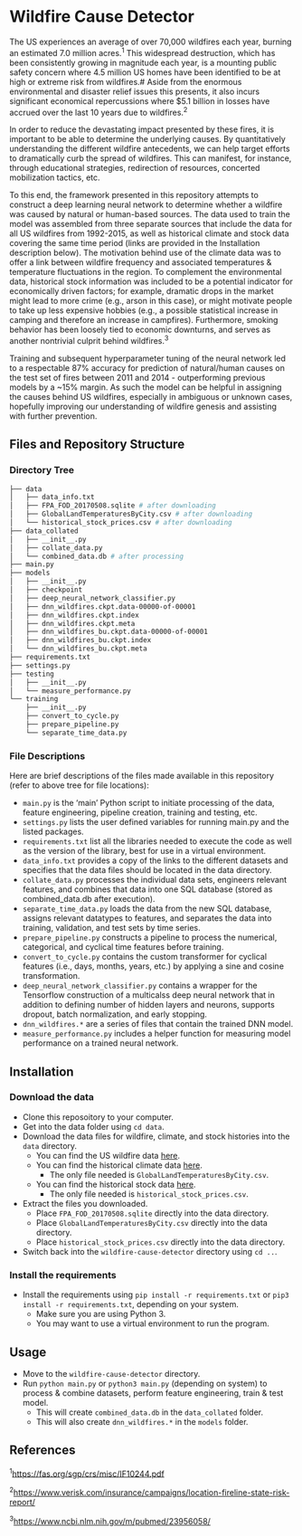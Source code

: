 # Wildfire Cause Detector

   The US experiences an average of over 70,000 wildfires each year, burning an estimated 7.0 million acres.<sup>1</sup> This widespread destruction, which has been consistently growing in magnitude each year, is a mounting public safety concern where 4.5 million US homes have been identified to be at high or extreme risk from wildfires.# Aside from the enormous environmental and disaster relief issues this presents, it also incurs significant economical repercussions where $5.1 billion in losses have accrued over the last 10 years due to wildfires.<sup>2</sup>

   In order to reduce the devastating impact presented by these fires, it is important to be able to determine the underlying causes. By quantitatively understanding the different wildfire antecedents, we can help target efforts to dramatically curb the spread of wildfires. This can manifest, for instance, through educational strategies, redirection of resources, concerted mobilization tactics, etc. 

   To this end, the framework presented in this repository attempts to construct a deep learning neural network to determine whether a wildfire was caused by natural or human-based sources. The data used to train the model was assembled from three separate sources that include the data for all US wildfires from 1992-2015, as well as historical climate and stock data covering the same time period (links are provided in the Installation description below). The motivation behind use of the climate data was to offer a link between wildfire frequency and associated temperatures & temperature fluctuations in the region. To complement the environmental data, historical stock information was included to be a potential indicator for economically driven factors; for example, dramatic drops in the market might lead to more crime (e.g., arson in this case), or might motivate people to take up less expensive hobbies (e.g., a possible statistical increase in camping and therefore an increase in campfires). Furthermore, smoking behavior has been loosely tied to economic downturns, and serves as another nontrivial culprit behind wildfires.<sup>3</sup>

   Training and subsequent hyperparameter tuning of the neural network led to a respectable 87% accuracy for prediction of natural/human causes on the test set of fires between 2011 and 2014 - outperforming previous models by a ~15% margin. As such the model can be helpful in assigning the causes behind US wildfires, especially in ambiguous or unknown cases, hopefully improving our understanding of wildfire genesis and assisting with further prevention. 


Files and Repository Structure
-----------------------

### Directory Tree

```bash
├── data
│   ├── data_info.txt
│   ├── FPA_FOD_20170508.sqlite # after downloading
│   ├── GlobalLandTemperaturesByCity.csv # after downloading
│   └── historical_stock_prices.csv # after downloading
├── data_collated
│   ├── __init__.py
│   ├── collate_data.py
│   └── combined_data.db # after processing
├── main.py
├── models
│   ├── __init__.py
│   ├── checkpoint
│   ├── deep_neural_network_classifier.py
│   ├── dnn_wildfires.ckpt.data-00000-of-00001
│   ├── dnn_wildfires.ckpt.index
│   ├── dnn_wildfires.ckpt.meta
│   ├── dnn_wildfires_bu.ckpt.data-00000-of-00001
│   ├── dnn_wildfires_bu.ckpt.index
│   └── dnn_wildfires_bu.ckpt.meta
├── requirements.txt
├── settings.py
├── testing
│   ├── __init__.py
│   └── measure_performance.py
└── training
    ├── __init__.py
    ├── convert_to_cycle.py
    ├── prepare_pipeline.py
    └── separate_time_data.py
```

### File Descriptions

Here are brief descriptions of the files made available in this repository (refer to above tree for file locations):
* `main.py` is the ‘main’ Python script to initiate processing of the data, feature engineering, pipeline creation, training and testing, etc.
* `settings.py` lists the user defined variables for running main.py and the listed packages.
* `requirements.txt` list all the libraries needed to execute the code as well as the version of the library, best for use in a virtual environment.
* `data_info.txt` provides a copy of the links to the different datasets and specifies that the data files should be located in the data directory. 
* `collate_data.py` processes the individual data sets, engineers relevant features, and combines that data into one SQL database (stored as combined_data.db after execution).
* `separate_time_data.py` loads the data from the new SQL database, assigns relevant datatypes to features, and separates the data into training, validation, and test sets by time series.
* `prepare_pipeline.py` constructs a pipeline to process the numerical, categorical, and cyclical time features before training.
* `convert_to_cycle.py` contains the custom transformer for cyclical features (i.e., days, months, years, etc.) by applying a sine and cosine transformation. 
* `deep_neural_network_classifier.py` contains a wrapper for the Tensorflow construction of a multicalss deep neural network that in addition to defining number of hidden layers and neurons, supports dropout, batch normalization, and early stopping.
* `dnn_wildfires.*` are a series of files that contain the trained DNN model.
* `measure_performance.py` includes a helper function for measuring model performance on a trained neural network.

Installation
-----------------------

### Download the data

* Clone this reposoitory to your computer.
* Get into the data folder using `cd data`.
* Download the data files for wildfire, climate, and stock histories into the `data` directory.  
    * You can find the US wildfire data [here](https://www.kaggle.com/rtatman/188-million-us-wildfires).
    * You can find the historical climate data [here](https://www.kaggle.com/berkeleyearth/climate-change-earth-surface-temperature-data#GlobalLandTemperaturesByCity.csv).
        * The only file needed is `GlobalLandTemperaturesByCity.csv`.
    * You can find the historical stock data [here](https://www.kaggle.com/ehallmar/daily-historical-stock-prices-1970-2018).
        * The only file needed is `historical_stock_prices.csv`.
* Extract the files you downloaded.
    * Place `FPA_FOD_20170508.sqlite` directly into the data directory.
    * Place `GlobalLandTemperaturesByCity.csv` directly into the data directory.
    * Place `historical_stock_prices.csv` directly into the data directory.
* Switch back into the `wildfire-cause-detector` directory using `cd ..`.

### Install the requirements
 
* Install the requirements using `pip install -r requirements.txt` or `pip3 install -r requirements.txt`, depending on your system.
    * Make sure you are using Python 3.
    * You may want to use a virtual environment to run the program.

Usage
-----------------------

* Move to the `wildfire-cause-detector` directory.
* Run `python main.py` or `python3 main.py` (depending on system) to process & combine datasets, perform feature engineering, train & test model.
    * This will create `combined_data.db` in the `data_collated` folder.
    * This will also create `dnn_wildfires.*` in the `models` folder.

References
-----------------------

<sup>1</sup>https://fas.org/sgp/crs/misc/IF10244.pdf

<sup>2</sup>https://www.verisk.com/insurance/campaigns/location-fireline-state-risk-report/

<sup>3</sup>https://www.ncbi.nlm.nih.gov/m/pubmed/23956058/

